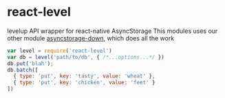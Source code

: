 # react-level

levelup API wrapper for react-native AsyncStorage
This modules uses our other module [asyncstorage-down](https://github.com/tradle/asyncstorage-down), which does all the work

```js
var level = require('react-level')
var db = level('path/to/db', { /*...options...*/ })
db.put('blah');
db.batch([
  { type: 'put', key: 'tasty', value: 'wheat' },
  { type: 'put', key: 'chicken', value: 'feet' }
])
```
